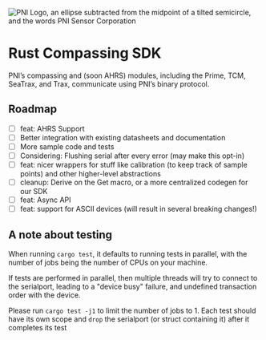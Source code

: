 ![PNI Logo, an ellipse subtracted from the midpoint of a tilted semicircle, and the words PNI Sensor Corporation](https://www.pnicorp.com/wp-content/uploads/PNI-logo-bluewhite-300x161.jpg)

# Rust Compassing SDK
PNI’s compassing and (soon AHRS) modules, including the Prime, TCM, SeaTrax, and Trax, communicate using PNI’s binary protocol. 

## Roadmap
- [ ] feat: AHRS Support
- [ ] Better integration with existing datasheets and documentation
- [ ] More sample code and tests
- [ ] Considering: Flushing serial after every error (may make this opt-in)
- [ ] feat: nicer wrappers for stuff like calibration (to keep track of sample points) and other higher-level abstractions
- [ ] cleanup: Derive on the Get macro, or a more centralized codegen for our SDK
- [ ] feat: Async API
- [ ] feat: support for ASCII devices (will result in several breaking changes!)

## A note about testing
When running `cargo test`, it defaults to running tests in parallel, with the number of jobs being the number of CPUs on your machine.

If tests are performed in parallel, then multiple threads will try to connect to the serialport, leading to a "device busy" failure, and undefined transaction order with the device. 

Please run `cargo test -j1` to limit the number of jobs to 1. Each test should have its own scope and `drop` the serialport (or struct containing it) after it completes its test

